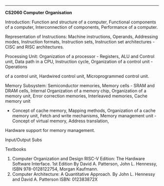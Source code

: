 ---
**CS2060 Computer Organisation**

Introduction: Function and structure of a computer, Functional
components of a computer, Interconnection of components, Performance of
a computer.

Representation of Instructions: Machine instructions, Operands,
Addressing modes, Instruction formats, Instruction sets, Instruction set
architectures - CISC and RISC architectures.

Processing Unit: Organization of a processor - Registers, ALU and
Control unit, Data path in a CPU, Instruction cycle, Organization of a
control unit - Operations

of a control unit, Hardwired control unit, Microprogrammed control unit.

Memory Subsystem: Semiconductor memories, Memory cells - SRAM and DRAM
cells, Internal Organization of a memory chip, Organization of a memory
unit, Error correction memories, Interleaved memories, Cache memory unit
- Concept of cache memory, Mapping methods, Organization of a cache
memory unit, Fetch and write mechanisms, Memory management unit -
Concept of virtual memory, Address translation,

Hardware support for memory management.

Input/Output Subs

Textbooks

1.  Computer Organization and Design RISC-V Edition: The Hardware
    Software Interface. 1st Edition By David A. Patterson, John L.
    Hennessy, ISBN 978-0128122754, Morgan Kaufmann.
2.  Computer Architecture: A Quantitative Approach. By John L. Hennessy
    and David A. Patterson ISBN: 012383872X

